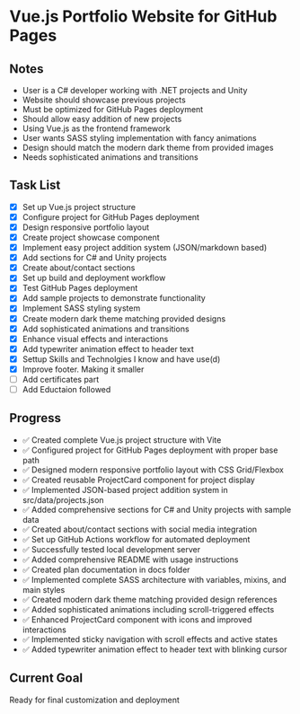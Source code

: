 # Vue.js Portfolio Website for GitHub Pages

## Notes
- User is a C# developer working with .NET projects and Unity
- Website should showcase previous projects
- Must be optimized for GitHub Pages deployment
- Should allow easy addition of new projects
- Using Vue.js as the frontend framework
- User wants SASS styling implementation with fancy animations
- Design should match the modern dark theme from provided images
- Needs sophisticated animations and transitions

## Task List
- [x] Set up Vue.js project structure
- [x] Configure project for GitHub Pages deployment
- [x] Design responsive portfolio layout
- [x] Create project showcase component
- [x] Implement easy project addition system (JSON/markdown based)
- [x] Add sections for C# and Unity projects
- [x] Create about/contact sections
- [x] Set up build and deployment workflow
- [x] Test GitHub Pages deployment
- [x] Add sample projects to demonstrate functionality
- [x] Implement SASS styling system
- [x] Create modern dark theme matching provided designs
- [x] Add sophisticated animations and transitions
- [x] Enhance visual effects and interactions
- [x] Add typewriter animation effect to header text
- [x] Settup Skills and Technolgies I know and have use(d)
- [x] Improve footer. Making it smaller
- [ ] Add certificates part
- [ ] Add Eductaion followed

## Progress
- ✅ Created complete Vue.js project structure with Vite
- ✅ Configured project for GitHub Pages deployment with proper base path
- ✅ Designed modern responsive portfolio layout with CSS Grid/Flexbox
- ✅ Created reusable ProjectCard component for project display
- ✅ Implemented JSON-based project addition system in src/data/projects.json
- ✅ Added comprehensive sections for C# and Unity projects with sample data
- ✅ Created about/contact sections with social media integration
- ✅ Set up GitHub Actions workflow for automated deployment
- ✅ Successfully tested local development server
- ✅ Added comprehensive README with usage instructions
- ✅ Created plan documentation in docs folder
- ✅ Implemented complete SASS architecture with variables, mixins, and main styles
- ✅ Created modern dark theme matching provided design references
- ✅ Added sophisticated animations including scroll-triggered effects
- ✅ Enhanced ProjectCard component with icons and improved interactions
- ✅ Implemented sticky navigation with scroll effects and active states
- ✅ Added typewriter animation effect to header text with blinking cursor

## Current Goal
Ready for final customization and deployment